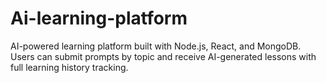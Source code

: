 # Ai-learning-platform
AI-powered learning platform built with Node.js, React, and MongoDB. Users can submit prompts by topic and receive AI-generated lessons with full learning history tracking.
